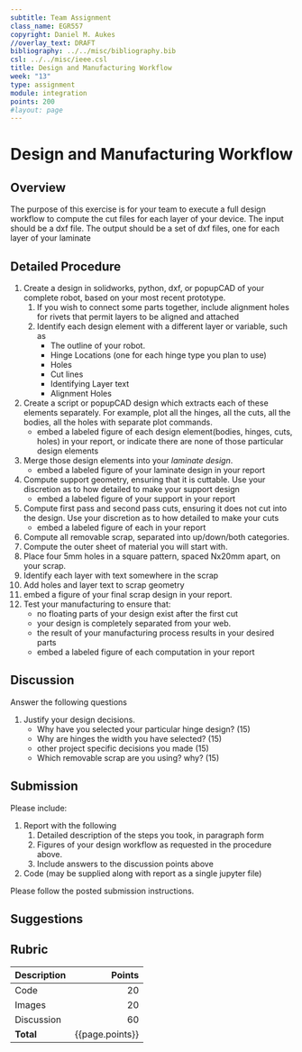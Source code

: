 ```yaml
---
subtitle: Team Assignment
class_name: EGR557
copyright: Daniel M. Aukes
//overlay_text: DRAFT
bibliography: ../../misc/bibliography.bib
csl: ../../misc/ieee.csl
title: Design and Manufacturing Workflow
week: "13"
type: assignment
module: integration
points: 200
#layout: page
---
```

# Design and Manufacturing Workflow

## Overview

The purpose of this exercise is for your team to execute a full design workflow to compute the cut files for each layer of your device. The input should be a dxf file.  The output should be a set of dxf files, one for each layer of your laminate

## Detailed Procedure

<!--hide-->
1. Create a design in solidworks, python, dxf, or popupCAD of your complete robot, based on your most recent prototype.
    1. If you wish to connect some parts together, include alignment holes for rivets that permit layers to be aligned and attached
    1. Identify each design element with a different layer or variable, such as 
        * The outline of your robot.
        * Hinge Locations (one for each hinge type you plan to use)
        * Holes 
        * Cut lines
        * Identifying Layer text
        * Alignment Holes
1. Create a script or popupCAD design which extracts each of these elements separately. For example, plot all the hinges, all the cuts, all the bodies, all the holes with separate plot commands.
    * embed a labeled figure of each design element(bodies, hinges, cuts, holes) in your report, or indicate there are none of those particular design elements
1. Merge those design elements into your _laminate design_.
    * embed a labeled figure of your laminate design in your report
1. Compute support geometry, ensuring that it is cuttable.  Use your discretion as to how detailed to make your support design
    * embed a labeled figure of your support in your report
1. Compute first pass and second pass cuts, ensuring it does not cut into the design.  Use your discretion as to how detailed to make your cuts
    * embed a labeled figure of each in your report
1. Compute all removable scrap, separated into up/down/both categories.
1. Compute the outer sheet of material you will start with.
1. Place four 5mm holes in a square pattern, spaced Nx20mm apart, on your scrap.
1. Identify each layer with text somewhere in the scrap
1. Add holes and layer text to scrap geometry
1. embed a figure of your final scrap design in your report.
1. Test your manufacturing to ensure that:
    * no floating parts of your design exist after the first cut
    * your design is completely separated from your web.
    * the result of your manufacturing process results in your desired parts
    * embed a labeled figure of each computation in your report


<!--## Alternate method
If you choose to use popupCAD, that is fine.  Please indicate input dxf(s), along with-->


## Discussion

Answer the following questions

1. Justify your design decisions.
    * Why have you selected your particular hinge design? (15)
    * Why are hinges the width you have selected?  (15)
    * other project specific decisions you made (15)
    * Which removable scrap are you using?  why? (15)

## Submission

Please include:

1. Report with the following
    1. Detailed description of the steps you took, in paragraph form
    1. Figures of your design workflow as requested in the procedure above.
    1. Include answers to the discussion points above
1. Code (may be supplied along with report as a single jupyter file)

Please follow the posted submission instructions.

## Suggestions

## Rubric
<!--unhide-->


| Description | Points |
|:------------|-------:|
| Code        |     20 |
| Images      |     20 |
| Discussion  |     60 |
| **Total**   |    {{page.points}} |

<!--
| Figures     |        |
| Videos      |        |
| CAD         |        |
| DXFs        |        |
| References  |        |
-->
